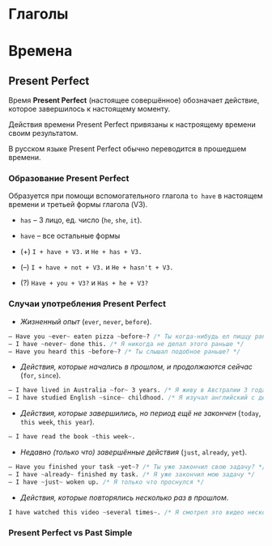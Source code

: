 # Глаголы


# Времена

## Present Perfect

Время **Present Perfect** (настоящее совершённое) обозначает действие, которое завершилось к настоящему моменту.

Действия времени Present Perfect привязаны к настроящему времени своим результатом. 

В русском языке Present Perfect обычно переводится в прошедшем времени.

### Образование Present Perfect

Образуется при помощи вспомогательного глагола `to have` в настоящем времени и третьей формы глагола (V3).
* `has` – 3 лицо, ед. число (`he`, `she`, `it`).
* `have` – все остальные формы

* (+) `I + have + V3.` и `He + has + V3.`
* (–) `I + have + not + V3.` и `He + hasn't + V3.`
* (?) `Have + you + V3?` и `Has + he + V3?` 

### Случаи употребления Present Perfect
* *Жизненный опыт* (`ever`, `never`, `before`).
```css
– Have you ~ever~ eaten pizza ~before~? /* Ты когда-нибудь ел пиццу раньше? */
– I have ~never~ done this. /* Я никогда не делал этого раньше */
– Have you heard this ~before~? /* Ты слышал подобное раньше? */
```
* *Действия, которые начались в прошлом, и продолжаются сейчас* (`for`, `since`).
```css
– I have lived in Australia ~for~ 3 years. /* Я живу в Австралии 3 года */
– I have studied English ~since~ childhood. /* Я изучал английский с детства */
```
* *Действия, которые завершились, но период ещё не закончен* (`today`, `this week`, `this year`).
```css
– I have read the book ~this week~.
```
* *Недавно (только что) завершённые действия* (`just`, `already`, `yet`).
```css
– Have you finished your task ~yet~? /* Ты уже закончил свою задачу? */
– I have ~already~ finished my task. /* Я уже закончил мою задачу */
– I have ~just~ woken up. /* Я только что проснулся */
```
* *Действия, которые повторялись несколько раз в прошлом*.
```css
I have watched this video ~several times~. /* Я смотрел это видео несколько раз */
```

### Present Perfect vs Past Simple

